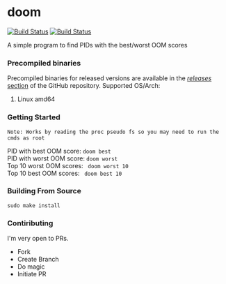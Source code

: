 # doom
[![Build Status](https://goreportcard.com/badge/github.com/ziscky/zist)](https://goreportcard.com/report/github.com/ziscky/mock-pesa)
[![Build Status](https://travis-ci.org/ziscky/doom.svg?branch=master)](https://travis-ci.org/ziscky/doom)

A simple program to find PIDs with the best/worst OOM scores

### Precompiled binaries

Precompiled binaries for released versions are available in the
[*releases* section](https://github.com/ziscky/mock-pesa/releases)
of the GitHub repository. Supported OS/Arch:

 1. Linux amd64
 
### Getting Started
` Note: Works by reading the proc pseudo fs so you may need to run the cmds as root `  

PID with best OOM score: ` doom best `  
PID with worst OOM score: ` doom worst `  
Top 10 worst OOM scores: ` doom worst 10`  
Top 10 best OOM scores: ` doom best 10`  


### Building From Source
`sudo make install` 

### Contiributing
I'm very open to PRs.  

 - Fork
 - Create Branch
 - Do magic
 - Initiate PR

